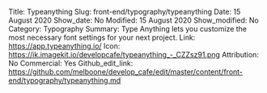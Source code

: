 Title: Typeanything
Slug: front-end/typography/typeanything
Date: 15 August 2020
Show_date: No
Modified: 15 August 2020
Show_modified: No
Category: Typography
Summary:  Type Anything lets you customize the most necessary font settings for your next project.
Link: https://app.typeanything.io/
Icon: https://ik.imagekit.io/developcafe/typeanything_-_CZZsz91.png
Attribution: No
Commercial: Yes
Github_edit_link: https://github.com/melboone/develop_cafe/edit/master/content/front-end/typography/typeanything.md